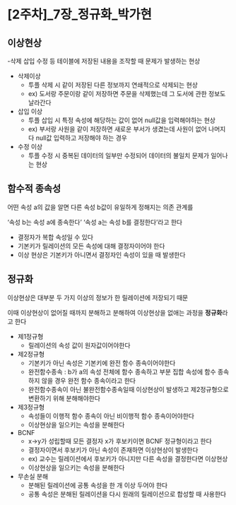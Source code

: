 # [2주차]_7장_정규화_박가현

## 이상현상

-삭제 삽입 수정 등 테이블에 저장된 내용을 조작할 때 문제가 발생하는 현상

- 삭제이상
    - 투플 삭제 시 같이 저장된 다른 정보까지 연쇄적으로 삭제되는 현상
    - ex) 도서랑 주문이랑 같이 저장하면 주문을 삭제했는데 그 도서에 관한 정보도 날라간다
- 삽입 이상
    - 투플 삽입 시 특정 속성에 해당하는 값이 없어 null값을 입력해야하는 현상
    - ex) 부서랑 사원을 같이 저장하면 새로운 부서가 생겼는데 사원이 없어 나머지 다 null값 입력하고 저장해야 하는 경우
- 수정 이상
    - 투플 수정 시 중복된 데이터의 일부만 수정되어 데이터의 불일치 문제가 일어나는 현상

## 함수적 종속성

어떤 속성 a의 값을 알면 다른 속성 b값이 유일하게 정해지는 의존 관계를

‘속성 b는 속성 a에 종속한다’ ‘속성 a는 속성 b를 결정한다’라고 한다

- 결정자가 복합 속성일 수 있다
- 기본키가 릴레이션의 모든 속성에 대해 결정자이어야 한다
- 이상 현상은 기본키가 아니면서 결정자인 속성이 있을 때 발생한다

## 정규화

이상현상은 대부분 두 가지 이상의 정보가 한 릴레이션에 저장되기 때문

이때 이상현상이 없어질 때까지 분해하고 분해하여 이상현상을 없애는 과정을 **정규화**라고 한다

- 제1정규형
    - 릴레이션의 속성 값이 원자값이어야한다
- 제2정규형
    - 기본키가 아닌 속성은 기본키에 완전 함수 종속이어야한다
    - 완전함수종속 : b가 a의 속성 전체에 함수 종속하고 부분 집합 속성에 함수 종속하지 않을 경우 완전 함수 종속이라고 한다
    - 완전함수종속이 아닌 불완전함수종속일때 이상현상이 발생하고 제2정규형으로 변환하기 위해 분해해야한다
- 제3정규형
    - 속성들이 이행적 함수 종속이 아닌 비이행적 함수 종속이어야한다
    - 이상현상을 일으키는 속성을 분해한다
- BCNF
    - x→y가 성립할때 모든 결정자 x가 후보키이면 BCNF 정규형이라고 한다
    - 결정자이면서 후보키가 아닌 속성이 존재하면 이상현상이 발생한다
    - ex) 교수는 릴레이션에서 후보키가 아니지만 다른 속성을 결정한다면 이상현상
    - 이상현상을 일으키는 속성을 분해한다
- 무손실 분해
    - 분해된 릴레이션에 공통 속성을 한 개 이상 두어야 한다
    - 공통 속성은 분해된 릴레이션을 다시 원래의 릴레이션으로 합성할 때 사용한다